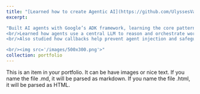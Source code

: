 ```yaml
---
title: "[Learned how to create Agentic AI](https://github.com/UlyssesVaz/adk_learning)"
excerpt: 

"Built AI agents with Google’s ADK framework, learning the core patterns for how  AI agents work.
<br/>Learned how agents use a central LLM to reason and orchestrate workflows, supported by sessions, memory, and runners for context recall.
<br/>Also studied how callbacks help prevent agent injection and safeguard sensitive information.

<br/><img src='/images/500x300.png'>"
collection: portfolio
---
```


This is an item in your portfolio. It can be have images or nice text. If you name the file .md, it will be parsed as markdown. If you name the file .html, it will be parsed as HTML. 

